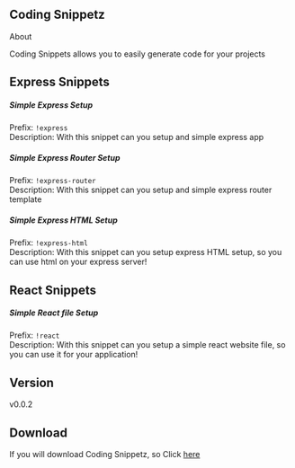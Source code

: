 ## Coding Snippetz

<p>About</p>
<p>Coding Snippets allows you to easily generate code for your projects</p>

## Express Snippets

##### Simple Express Setup

Prefix: <code>!express</code> <br/>
Description: With this snippet can you setup and simple express app <br/>

##### Simple Express Router Setup

Prefix: <code>!express-router</code> <br/>
Description: With this snippet can you setup and simple express router template<br />

##### Simple Express HTML Setup

Prefix: <code>!express-html</code> <br/>
Description: With this snippet can you setup express HTML setup, so you can use html on your express server!

## React Snippets

##### Simple React file Setup

Prefix: <code>!react</code> <br/>
Description: With this snippet can you setup a simple react website file, so you can use it for your application!

## Version

v0.0.2

## Download

If you will download Coding Snippetz, so Click [here](https://marketplace.visualstudio.com/items?itemName=DevLasseV.coding-snippetz)
